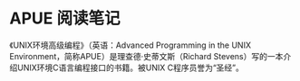 # APUE 阅读笔记

《UNIX环境高级编程》（英语：Advanced Programming in the UNIX Environment，简称APUE）是理查德·史蒂文斯（Richard Stevens）写的一本介绍UNIX环境C语言编程接口的书籍。被UNIX C程序员誉为“圣经”。